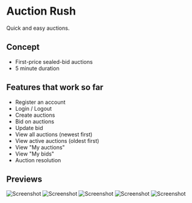 # Auction Rush
Quick and easy auctions.

## Concept
+ First-price sealed-bid auctions
+ 5 minute duration

## Features that work so far
+ Register an account
+ Login / Logout
+ Create auctions
+ Bid on auctions
+ Update bid
+ View all auctions (newest first)
+ View active auctions (oldest first)
+ View "My auctions"
+ View "My bids"
+ Auction resolution

## Previews
![Screenshot](./screenshots/computer1.png?raw=true "all auctions")
![Screenshot](./screenshots/computer2.png?raw=true "my auctions")
![Screenshot](./screenshots/computer3.png?raw=true "my bids")
![Screenshot](./screenshots/computer4.png?raw=true "bid on auction")
![Screenshot](./screenshots/computer5.png?raw=true "create auction")

